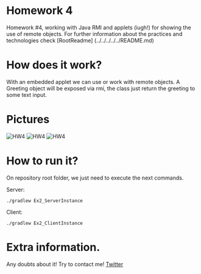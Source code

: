 # Homework 4

Homework #4, working with Java RMI and applets (iugh!) for showing the use of remote objects.
For further information about the practices and technologies check [RootReadme] (../../../../../README.md)

# How does it work?

With an embedded applet we can use or work with remote objects. A Greeting object will be exposed via rmi, the class just return the greeting to some text input.


# Pictures

![HW4](./images/1.png)
![HW4](./images/2.png)
![HW4](./images/3.png)

# How to run it?

On repository root folder, we just need to execute the next commands.

Server:
```
./gradlew Ex2_ServerInstance
```

Client:
```
./gradlew Ex2_ClientInstance
```

# Extra information.

Any doubts about it! Try to contact me! [Twitter](http://twitter.com/jresendiz27)
